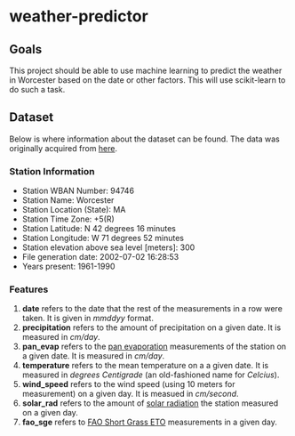 # weather-predictor
## Goals
This project should be able to use machine learning to predict the weather in Worcester based on the date or other factors. This will use scikit-learn to do such a task.

## Dataset
Below is where information about the dataset can be found. The data was originally acquired from [here](https://www.epa.gov/ceam/meteorological-data-massachusetts).

### Station Information
- Station WBAN Number: 94746
- Station Name: Worcester
- Station Location (State): MA
- Station Time Zone: +5(R)
- Station Latitude:  N   42 degrees 16 minutes
- Station Longitude: W   71 degrees 52 minutes
- Station elevation above sea level [meters]:  300
- File generation date: 2002-07-02 16:28:53
- Years present: 1961-1990

### Features
1. **date** refers to the date that the rest of the measurements in a row were taken. It is given in *mmddyy* format.   
2. **precipitation** refers to the amount of precipitation on a given date. It is measured in *cm/day*.
3. **pan_evap** refers to the [pan evaporation](https://en.wikipedia.org/wiki/Pan_evaporation) measurements of the station on a given date. It is measured in *cm/day*. 
4. **temperature** refers to the mean temperature on a a given date. It is measured in *degrees Centigrade* (an old-fashioned name for *Celcius*). 
5. **wind_speed** refers to the wind speed (using 10 meters for measurement) on a given day. It is measued in *cm/second*. 
6. **solar_rad** refers to the amount of [solar radiation](https://www.energy.gov/eere/solar/solar-radiation-basics#:~:text=Solar%20radiation%2C%20often%20called%20the,using%20a%20variety%20of%20technologies.) the station measured on a given day. 
7. **fao_sge** refers to [FAO Short Grass ETO](https://www.fao.org/land-water/databases-and-software/eto-calculator/en/) measurements in a given day.

